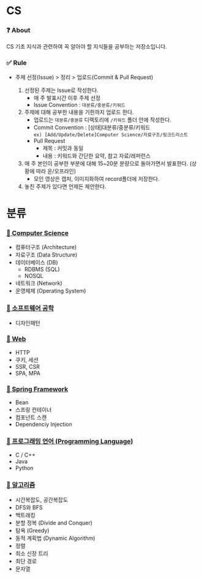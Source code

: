 # CS

### ❓ About
   CS 기초 지식과 관련하여 꼭 알아야 할 지식들을 공부하는 저장소입니다.
### ✅ Rule
- 주제 선정(Issue) > 정리 > 업로드(Commit & Pull Request)

   1. 선정된 주제는 Issue로 작성한다.
      - 매 주 발표시간 이후 주제 선정
      - Issue Convention : `대분류/중분류/키워드`
   2. 주제에 대해 공부한 내용을 기한까지 업로드 한다. 
      - 업로드는 `대분류/중분류` 디렉토리에 `/키워드` 폴더 안에 작성한다.
      - Commit Convention : [상태]대분류/중분류/키워드<br>
      `ex) [Add/Update/Delete]Computer Science/자료구조/링크드리스트`
      - Pull Request
         - 제목 : 커밋과 동일 
         - 내용 : 키워드와 간단한 요약, 참고 자료/레퍼런스
   3. 매 주 본인이 공부한 부분에 대해 15~20분 분량으로 돌아가면서 발표한다. (상황에 따라 온/오프라인)
      - 모인 영상은 캡처, 이미지화하여 record폴더에 저장한다.
   4. 놓친 주제가 있다면 언제든 제안한다.

# 분류
### [📕 Computer Science]()
- 컴퓨터구조 (Architecture)
- 자료구조 (Data Structure)
- 데이터베이스 (DB)
  - RDBMS (SQL) 
  - NOSQL
- 네트워크 (Network)
- 운영체제 (Operating System)

### [📕 소프트웨어 공학]()
- 디자인패턴

### [📕 Web]()
  - HTTP
  - 쿠키, 세션
  - SSR, CSR
  - SPA, MPA

### [📕 Spring Framework]()
  - Bean
  - 스프링 컨테이너
  - 컴포넌트 스캔
  - Dependenciy Injection

### [📕 프로그래밍 언어 (Programming Language)]()
  - C / C++
  - Java
  - Python
  
### [📕 알고리즘]()
  - 시간복잡도, 공간복잡도
  - DFS와 BFS
  - 백트래킹
  - 분할 정복 (Divide and Conquer)
  - 탐욕 (Greedy)
  - 동적 계획법 (Dynamic Algorithm)
  - 정렬
  - 최소 신장 트리
  - 최단 경로
  - 문자열
